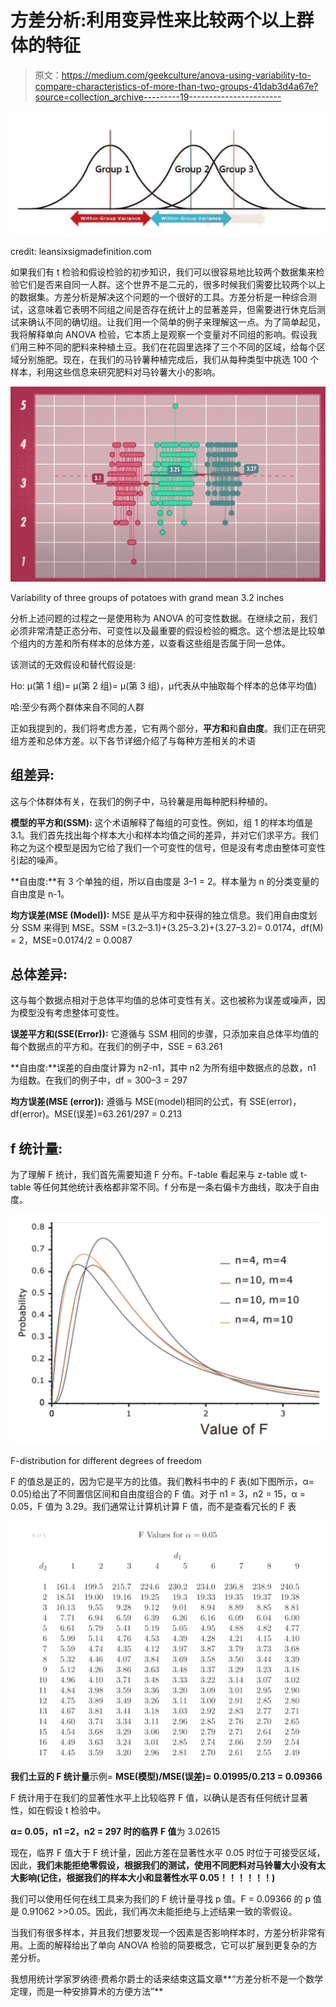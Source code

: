 # 方差分析:利用变异性来比较两个以上群体的特征

> 原文：<https://medium.com/geekculture/anova-using-variability-to-compare-characteristics-of-more-than-two-groups-41dab3d4a67e?source=collection_archive---------19----------------------->

![](img/be5727b9e5b66b9713f390fbca72641b.png)

credit: leansixsigmadefinition.com

如果我们有 t 检验和假设检验的初步知识，我们可以很容易地比较两个数据集来检验它们是否来自同一人群。这个世界不是二元的，很多时候我们需要比较两个以上的数据集。方差分析是解决这个问题的一个很好的工具。方差分析是一种综合测试，这意味着它表明不同组之间是否存在统计上的显著差异，但需要进行休克后测试来确认不同的确切组。让我们用一个简单的例子来理解这一点。为了简单起见，我将解释单向 ANOVA 检验，它本质上是观察一个变量对不同组的影响。假设我们用三种不同的肥料来种植土豆。我们在花园里选择了三个不同的区域，给每个区域分别施肥。现在，在我们的马铃薯种植完成后，我们从每种类型中挑选 100 个样本，利用这些信息来研究肥料对马铃薯大小的影响。

![](img/d8e96b6745981d0a2f5f901dce7bcdef.png)

Variability of three groups of potatoes with grand mean 3.2 inches

分析上述问题的过程之一是使用称为 ANOVA 的可变性数据。在继续之前，我们必须非常清楚正态分布、可变性以及最重要的假设检验的概念。这个想法是比较单个组内的方差和所有样本的总体方差，以查看这些组是否属于同一总体。

该测试的无效假设和替代假设是:

Ho: μ(第 1 组)= μ(第 2 组)= μ(第 3 组)，μ代表从中抽取每个样本的总体平均值)

哈:至少有两个群体来自不同的人群

正如我提到的，我们将考虑方差，它有两个部分，**平方和**和**自由度**。我们正在研究组方差和总体方差。以下各节详细介绍了与每种方差相关的术语

## 组差异:

这与个体群体有关，在我们的例子中，马铃薯是用每种肥料种植的。

**模型的平方和(SSM):** 这个术语解释了每组的可变性。例如，组 1 的样本均值是 3.1。我们首先找出每个样本大小和样本均值之间的差异，并对它们求平方。我们称之为这个模型是因为它给了我们一个可变性的信号，但是没有考虑由整体可变性引起的噪声。

**自由度:**有 3 个单独的组，所以自由度是 3–1 = 2。样本量为 n 的分类变量的自由度是 n-1。

**均方误差(MSE (Model)):** MSE 是从平方和中获得的独立信息。我们用自由度划分 SSM 来得到 MSE。SSM =(3.2–3.1)+(3.25–3.2)+(3.27–3.2)= 0.0174，df(M) = 2，MSE=0.0174/2 = 0.0087

## 总体差异:

这与每个数据点相对于总体平均值的总体可变性有关。这也被称为误差或噪声，因为模型没有考虑整体可变性。

**误差平方和(SSE(Error)):** 它遵循与 SSM 相同的步骤，只添加来自总体平均值的每个数据点的平方和。在我们的例子中，SSE = 63.261

**自由度:**误差的自由度计算为 n2-n1，其中 n2 为所有组中数据点的总数，n1 为组数。在我们的例子中，df = 300–3 = 297

**均方误差(MSE (error)):** 遵循与 MSE(model)相同的公式，有 SSE(error)，df(error)。MSE(误差)=63.261/297 = 0.213

## f 统计量:

为了理解 F 统计，我们首先需要知道 F 分布。F-table 看起来与 z-table 或 t-table 等任何其他统计表格都非常不同。f 分布是一条右偏卡方曲线，取决于自由度。

![](img/44fec00fa418c3789c20c217363b997f.png)

F-distribution for different degrees of freedom

F 的值总是正的，因为它是平方的比值。我们教科书中的 F 表(如下图所示，α= 0.05)给出了不同置信区间和自由度组合的 F 值。对于 n1 = 3，n2 = 15，α = 0.05，F 值为 3.29。我们通常让计算机计算 F 值，而不是查看冗长的 F 表

![](img/66c47c163a9c556ea27674ab9a1ef795.png)

**我们土豆的 F 统计量**示例= **MSE(模型)/MSE(误差)= 0.01995/0.213 = 0.09366**

F 统计用于在我们的显著性水平上比较临界 F 值，以确认是否有任何统计显著性，如在假设 t 检验中。

**α= 0.05，n1 =2，n2 = 297 时的临界 F 值**为 3.02615

现在，临界 F 值大于 F 统计量，因此方差在显著性水平 0.05 时位于可接受区域，因此，**我们未能拒绝零假设，根据我们的测试，使用不同肥料对马铃薯大小没有太大影响(记住，根据我们的样本大小和显著性水平 0.05！！！！！！)**

我们可以使用任何在线工具来为我们的 F 统计量寻找 p 值。F = 0.09366 的 p 值是 0.91062 >>0.05。因此，我们再次未能拒绝与上述结果一致的零假设。

当我们有很多样本，并且我们想要发现一个因素是否影响样本时，方差分析非常有用。上面的解释给出了单向 ANOVA 检验的简要概念，它可以扩展到更复杂的方差分析。

我想用统计学家罗纳德·费希尔爵士的话来结束这篇文章**“方差分析不是一个数学定理，而是一种安排算术的方便方法”**